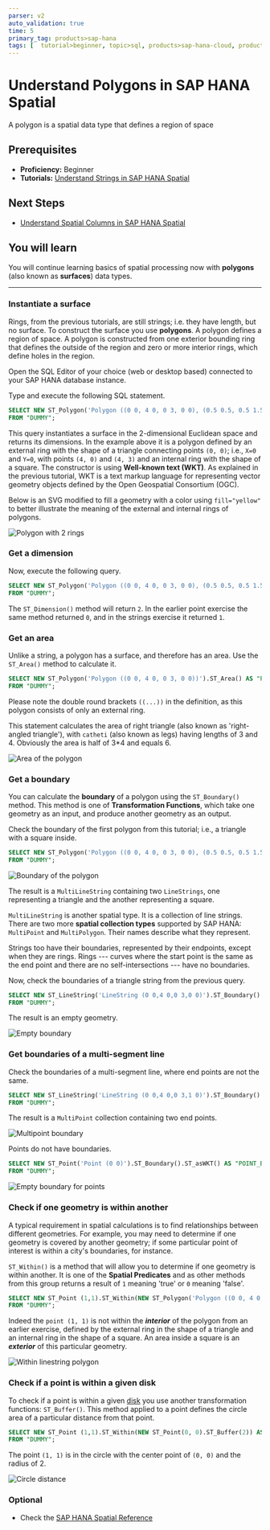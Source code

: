 ```yaml
---
parser: v2
auto_validation: true
time: 5
primary_tag: products>sap-hana
tags: [  tutorial>beginner, topic>sql, products>sap-hana-cloud, products>sap-hana\,-express-edition, software-product-function>sap-hana-spatial, software-product-function>sap-hana-multi-model-processing  ]
---
```

# Understand Polygons in SAP HANA Spatial
<!-- description --> A polygon is a spatial data type that defines a region of space

## Prerequisites  
- **Proficiency:** Beginner
- **Tutorials:** [Understand Strings in SAP HANA Spatial](hana-spatial-intro2-string)

## Next Steps
- [Understand Spatial Columns in SAP HANA Spatial](hana-spatial-intro4-columns)

## You will learn  
You will continue learning basics of spatial processing now with __polygons__ (also known as __surfaces__) data types.

---

### Instantiate a surface

Rings, from the previous tutorials, are still strings; i.e. they have length, but no surface. To construct the surface you use __polygons__. A polygon defines a region of space. A polygon is constructed from one exterior bounding ring that defines the outside of the region and zero or more interior rings, which define holes in the region.

Open the SQL Editor of your choice (web or desktop based) connected to your SAP HANA database instance.

Type and execute the following SQL statement.

```sql
SELECT NEW ST_Polygon('Polygon ((0 0, 4 0, 0 3, 0 0), (0.5 0.5, 0.5 1.5, 1.5 1.5, 1.5 0.5, 0.5 0.5))').ST_asSVG() AS "SVG"
FROM "DUMMY";
```

This query instantiates a surface in the 2-dimensional Euclidean space and returns its dimensions. In the example above it is a polygon defined by an external ring with the shape of a triangle connecting points `(0, 0)`; i.e., `X=0` and `Y=0`, with points `(4, 0)` and `(4, 3)` and an internal ring with the shape of a square. The constructor is using __Well-known text (WKT)__. As explained in the previous tutorial, WKT is a text markup language for representing vector geometry objects defined by the Open Geospatial Consortium (OGC).

Below is an SVG modified to fill a geometry with a color using `fill="yellow"` to better illustrate the meaning of the external and internal rings of polygons.

![Polygon with 2 rings](spatial0301b.png)


### Get a dimension


Now, execute the following query.

```sql
SELECT NEW ST_Polygon('Polygon ((0 0, 4 0, 0 3, 0 0), (0.5 0.5, 0.5 1.5, 1.5 1.5, 1 0.5, 0.5 0.5))').ST_Dimension()  AS "POLY_DIM"
FROM "DUMMY";
```

The `ST_Dimension()` method will return `2`. In the earlier point exercise the same method returned `0`, and in the strings exercise it returned `1`.


### Get an area


Unlike a string, a polygon has a surface, and therefore has an area. Use the `ST_Area()` method to calculate it.

```sql
SELECT NEW ST_Polygon('Polygon ((0 0, 4 0, 0 3, 0 0))').ST_Area() AS "POLY_AREA"
FROM "DUMMY";
```

Please note the double round brackets `((...))` in the definition, as this polygon consists of only an external ring.

This statement calculates the area of right triangle (also known as 'right-angled triangle'), with `catheti` (also known as legs) having lengths of 3 and 4. Obviously the area is half of 3*4 and equals 6.

![Area of the polygon](spatial0302b.png)


### Get a boundary


You can calculate the __boundary__ of a polygon using the `ST_Boundary()` method. This method is one of **Transformation Functions**, which take one geometry as an input, and produce another geometry as an output.

Check the boundary of the first polygon from this tutorial; i.e., a triangle with a square inside.

```sql
SELECT NEW ST_Polygon('Polygon ((0 0, 4 0, 0 3, 0 0), (0.5 0.5, 0.5 1.5, 1.5 1.5, 1 0.5, 0.5 0.5))').ST_Boundary().ST_asWKT() AS "POLY_BOUNDARY"
FROM "DUMMY";
```

![Boundary of the polygon](spatial0303b.png)

The result is a `MultiLineString` containing two `LineStrings`, one representing a triangle and the another representing a square.

`MultiLineString` is another spatial type. It is a collection of line strings. There are two more **spatial collection types** supported by SAP HANA: `MultiPoint` and `MultiPolygon`. Their names describe what they represent.

Strings too have their boundaries, represented by their endpoints, except when they are rings. Rings --- curves where the start point is the same as the end point and there are no self-intersections --- have no boundaries.

Now, check the boundaries of a triangle string from the previous query.

```sql
SELECT NEW ST_LineString('LineString (0 0,4 0,0 3,0 0)').ST_Boundary().ST_asWKT() AS "STRING_BOUNDARY"
FROM "DUMMY";
```

The result is an empty geometry.

![Empty boundary](spatial0304b.png)


### Get boundaries of a multi-segment line


Check the boundaries of a multi-segment line, where end points are not the same.

```sql
SELECT NEW ST_LineString('LineString (0 0,4 0,0 3,1 0)').ST_Boundary().ST_asWKT() AS "STRING_BOUNDARY"
FROM "DUMMY";
```

The result is a `MultiPoint` collection containing two end points.

![Multipoint boundary](spatial0305b.png)

Points do not have boundaries.
```sql
SELECT NEW ST_Point('Point (0 0)').ST_Boundary().ST_asWKT() AS "POINT_BOUNDARY"
FROM "DUMMY";
```

![Empty boundary for points](spatial0306b.png)


### Check if one geometry is within another


A typical requirement in spatial calculations is to find relationships between different geometries. For example, you may need to determine if one geometry is covered by another geometry; if some particular point of interest is within a city's boundaries, for instance.

`ST_Within()` is a method that will allow you to determine if one geometry is within another. It is one of the **Spatial Predicates** and as other methods from this group returns a result of `1` meaning 'true' or `0` meaning 'false'.

```sql
SELECT NEW ST_Point (1,1).ST_Within(NEW ST_Polygon('Polygon ((0 0, 4 0, 0 3, 0 0), (0.5 0.5, 0.5 1.5, 1.5 1.5, 1 0.5, 0.5 0.5))')) AS "IS_WITHIN"
FROM "DUMMY";
```

Indeed the `point (1, 1)` is not within the ___interior___ of the polygon from an earlier exercise, defined by the external ring in the shape of a triangle and an internal ring in the shape of a square. An area inside a square is an ___exterior___ of this particular geometry.

![Within linestring polygon](spatial0307b.png)


### Check if a point is within a given disk


To check if a point is within a given [disk](https://en.wikipedia.org/wiki/Disk_%28mathematics%29) you use another transformation functions: `ST_Buffer()`. This method applied to a point defines the circle area of a particular distance from that point.

```sql
SELECT NEW ST_Point (1,1).ST_Within(NEW ST_Point(0, 0).ST_Buffer(2)) AS "IS_WITHIN"
FROM "DUMMY";
```

The point `(1, 1)` is in the circle with the center point of `(0, 0)` and the radius of 2.

![Circle distance](spatial0308b.png)






### Optional
- Check the [SAP HANA Spatial Reference](https://help.sap.com/viewer/bc9e455fe75541b8a248b4c09b086cf5/2020_04_QRC/en-US/7a2bd39a787c1014930ebadd6158c998.html)
